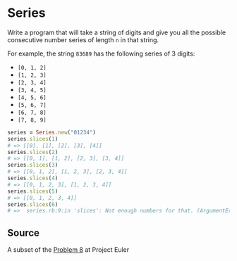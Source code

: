 # Series

Write a program that will take a string of digits and give you all the possible consecutive number series of length `n` in that string.

For example, the string `83689` has the following series of 3 digits:

* `[0, 1, 2]`
* `[1, 2, 3]`
* `[2, 3, 4]`
* `[3, 4, 5]`
* `[4, 5, 6]`
* `[5, 6, 7]`
* `[6, 7, 8]`
* `[7, 8, 9]`

```ruby
series = Series.new("01234")
series.slices(1)
# => [[0], [1], [2], [3], [4]]
series.slices(2)
# => [[0, 1], [1, 2], [2, 3], [3, 4]]
series.slices(3)
# => [[0, 1, 2], [1, 2, 3], [2, 3, 4]]
series.slices(4)
# => [[0, 1, 2, 3], [1, 2, 3, 4]]
series.slices(5)
# => [[0, 1, 2, 3, 4]]
series.slices(6)
# =>  series.rb:9:in 'slices': Not enough numbers for that. (ArgumentError)
```

## Source
A subset of the [Problem 8](http://projecteuler.net/problem=8) at Project Euler

